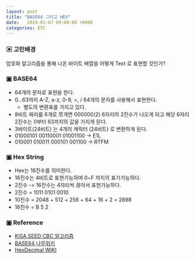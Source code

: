 ```yaml
---
layout: post
title: "BASE64 그리고 HEX"
date:   2019-01-07 09:00:00 +0900
categories: ETC
---
```


### ▣ 고민배경
암호화 알고리즘을 통해 나온 바이트 배열을 어떻게 Text 로 표현할 것인가?

### ▣ BASE64
 - 64개의 문자로 표현을 한다.
 - 0...63까지 A-Z, a-z, 0-9, =, / 64개의 문자를 사용해서 표현한다.
    - 별도의 변환표를 가지고 있다.
 - 8비트 짜리를 6개로 쪼개면 000000(2) 6자리의 2진수가 나오게 되고 해당 6자리 2진수는 0부터 63까지의 값을 가지게 된다.
 - 3바이트(24비트) 는 4개의 캐릭터 (24비트) 로 변환하게 된다.
 - 01000101 00110001 01001100 -> E1L
 - 010001 010011 000101 001100 -> RTFM

### ▣ Hex String
 - Hex는 16진수를 의미한다.
 - 16진수는 4비트로 표현가능하며 0~F 까지의 표기가능하다.
 - 2진수 -> 16진수는 4자리씩 끊어서 표현가능하다.
 -  2진수 = 1011 0101 0010   
 - 10진수 = 2048 + 512 + 256 + 64 + 16 + 2 = 2898
 - 16진수 = B 5 2 

### ▣ Reference
 - [KISA SEED CBC 알고리즘](https://seed.kisa.or.kr/iwt/ko/bbs/EgovReferenceDetail.do?bbsId=BBSMSTR_000000000002&nttId=77)
 - [BASE64 나무위키](https://namu.wiki/w/BASE64)
 - [HexDecimal WIKI](https://en.wikipedia.org/wiki/Hexadecimal)